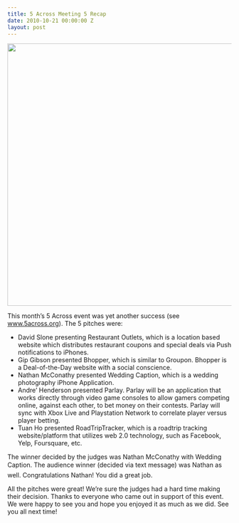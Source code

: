 ```yaml
---
title: 5 Across Meeting 5 Recap
date: 2010-10-21 00:00:00 Z
layout: post
---
```

 
<p><img src="http://www.5across.org/wp-content/themes/corporate/images/logo.jpg" width="590"/></p>
<p>This month&rsquo;s 5 Across event was yet another success (see <a href="http://www.5across.org/" target="_blank">www.5across.org</a>). The 5 pitches were:</p>
<ul><li>David Slone presenting Restaurant Outlets, which is a location based website which distributes restaurant coupons and special deals via Push notifications to iPhones.</li>
<li>Gip Gibson presented Bhopper, which is similar to Groupon. Bhopper is a Deal-of-the-Day website with a social conscience.</li>
<li>Nathan McConathy presented Wedding Caption, which is a wedding photography iPhone Application.</li>
<li>Andre&rsquo; Henderson presented Parlay. Parlay will be an application that works directly through video game consoles to allow gamers competing online, against each other, to bet money on their contests. Parlay will sync with Xbox Live and Playstation Network to correlate player versus player betting.</li>
<li>Tuan Ho presented RoadTripTracker, which is a roadtrip tracking website/platform that utilizes web 2.0 technology, such as Facebook, Yelp, Foursquare, etc.</li>
</ul><p>The winner decided by the judges was Nathan McConathy with Wedding Caption. The audience winner (decided via text message) was Nathan as well. Congratulations Nathan! You did a great job.</p>
<p>All the pitches were great! We&rsquo;re sure the judges had a hard time making their decision. Thanks to everyone who came out in support of this event. We were happy to see you and hope you enjoyed it as much as we did. See you all next time!</p>
